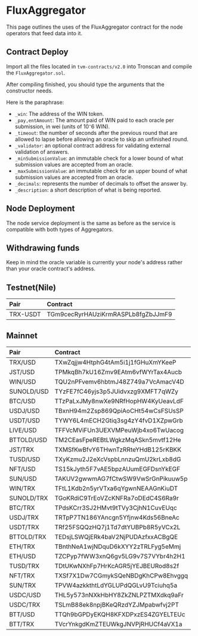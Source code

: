 # FluxAggregator

This page outlines the uses of the FluxAggregator contract for the node operators that feed data into it.

## Contract Deploy

Import all the files located in `tvm-contracts/v2.0` into Tronscan and compile the `FluxAggregator.sol`.

After compiling finished, you should type the arguments that the constructor needs.

Here is the paraphrase:

- `_win`: The address of the WIN token.
- `_pay,entAmount`: The amount paid of WIN paid to each oracle per submission, in wei (units of 10⁻6 WIN).
- `_timeout`:  the number of seconds after the previous round that are allowed to lapse before allowing an oracle to skip an unfinished round.
- `_validator`: an optional contract address for validating external validation of answers.
- `_minSubmissionValue`: an immutable check for a lower bound of what submission values are accepted from an oracle.
- `_maxSubmissionValue`: an immutable check for an upper bound of what submission values are accepted from an oracle.
- `_decimals`: represents the number of decimals to offset the answer by.
- `_description`: a short description of what is being reported.

## Node Deployment

The node service deployment is the same as before as the service is compatible with both types of Aggregators.

## Withdrawing funds

Keep in mind the oracle variable is currently your node's address rather than your oracle contract's address.

## Testnet(Nile)

|Pair|Contract|
|:--|:--|
|TRX-USDT|TGm9cecRyrHAUziKrmRASPLb8fgZbJJmF9|

## Mainnet

| Pair     | Contract                           |
| :------- | :--------------------------------- |
|TRX/USD  | TXwZqjjw4HtphG4tAm5i1j1fGHuXmYKeeP |
|JST/USD  | TPMkqBh7kU16Zmv9EAtm6vfWYrTax4Aucb |
|WIN/USD  | TQU2nPFvemv6hbtmJ48Z749a7VcAmacV4D |
|SUNOLD/USD  | TYzFE7fC46yjs3p5JUidvxzg9XMFT7qWZy |
|BTC/USD  | TTzPaLxJMy8nwXe9NRfHopHW4KyUeavLdF |
|USDJ/USD | TBxnH94m2Zsp869QpiAoCHt54wCsFSUsSP |
|USDT/USD | TYWY6L4mECH2Gtiq3sg4zY4fvD1XZpwGrb |
|LIVE/USD | TFFVcMViFUn3UEXVMPeuWjb4xo6TwUacog |
|BTTOLD/USD  | TM2CEasFpeREBtLWgkzMqASkn5mvtf12He |
|JST/TRX  | TXMSfKwBfvY6THwnTzRRteYHdB125rKBKK |
|TUSD/USD | TXyKzmu2J2eXcVspbLnnzuQmU2krLxb8dG |
|NFT/USD  | TS15kJyth5F7vAE5bpzAUumEGFDsnYkEGF |
|SUN/USD  | TAKUV2gwwmAG7fCtwSW9VwSrGnPikuuw5p |
|WIN/TRX  | TFtL1Kdb2n5yrVTxa6qYgwnNEAAGnKiuDT |
|SUNOLD/TRX  | TGoKRdiC9TrEoVZcKNFRa7oDEdC4S6Ra9r |
|BTC/TRX  | TPdsKCrr3SJ2HMvt9tTVy3CjhN1CuvEUqc |
|USDJ/TRX | TRTpP7TN186YAncgn5Yfjnw4Kds56BneAc |
|USDT/TRX | TRf25FSQQzHQ7j1Td7dtYUBPb8R5yVCx2L |
|BTTOLD/TRX  | TEDsjLSWQjERk4baV2NjPUDAzfxxACBgQE |
|ETH/TRX  | TBnthNeA1wjNDquD6kXYY2zTRLFyg5eMmj |
|ETH/USD  | TZCPyp7fWW3xnQ6gv5LG9v7S7VYbr4h2H1 |
|TUSD/TRX | TDtUKwNXhFp7HrKcAGR5jYEJBEURod8s2f |
|NFT/TRX  | TXSf7X1Dw7CGmykSQeNBDgKhCPw8Ehvggq |
|SUN/TRX  | TPVW4azkkthtLdYGLUPdQGLvU9Tciuhq5a |
|USDC/USD  | THL5y573nNXkHbHY8ZkZNLPZTMXdkq9aFr |
|USDC/TRX  | TSLmB88ek8npjBKeQRzdYZJMpabwfvj2PT |
|BTT/USD  | TTQh9bGPDyEKQH8KFXDPxzES4ZGYELTEUc |
|BTT/TRX  | TVcrYnkgdKmZTEUWkgJNVPjRHUCf4aVX1a |
